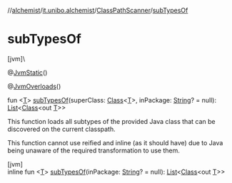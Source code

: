 //[alchemist](../../../index.md)/[it.unibo.alchemist](../index.md)/[ClassPathScanner](index.md)/[subTypesOf](sub-types-of.md)

# subTypesOf

[jvm]\

@[JvmStatic](https://kotlinlang.org/api/latest/jvm/stdlib/kotlin.jvm/-jvm-static/index.html)()

@[JvmOverloads](https://kotlinlang.org/api/latest/jvm/stdlib/kotlin.jvm/-jvm-overloads/index.html)()

fun <[T](sub-types-of.md)> [subTypesOf](sub-types-of.md)(superClass: [Class](https://docs.oracle.com/javase/8/docs/api/java/lang/Class.html)<[T](sub-types-of.md)>, inPackage: [String](https://kotlinlang.org/api/latest/jvm/stdlib/kotlin/-string/index.html)? = null): [List](https://kotlinlang.org/api/latest/jvm/stdlib/kotlin.collections/-list/index.html)<[Class](https://docs.oracle.com/javase/8/docs/api/java/lang/Class.html)<out [T](sub-types-of.md)>>

This function loads all subtypes of the provided Java class that can be discovered on the current classpath.

This function cannot use reified and inline (as it should have) due to Java being unaware of the required transformation to use them.

[jvm]\
inline fun <[T](sub-types-of.md)> [subTypesOf](sub-types-of.md)(inPackage: [String](https://kotlinlang.org/api/latest/jvm/stdlib/kotlin/-string/index.html)? = null): [List](https://kotlinlang.org/api/latest/jvm/stdlib/kotlin.collections/-list/index.html)<[Class](https://docs.oracle.com/javase/8/docs/api/java/lang/Class.html)<out [T](sub-types-of.md)>>
